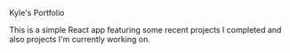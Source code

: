 Kyle's Portfolio

This is a simple React app featuring some recent projects I completed and also projects I'm currently working on.
